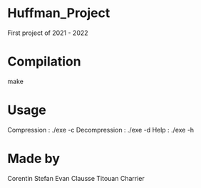 # Huffman_Project
First project of 2021 - 2022

# Compilation
make

# Usage 
Compression 	: ./exe -c <source file> <destination file>
Decompression 	: ./exe -d <source file> <destination file>
Help			: ./exe -h

# Made by 
Corentin Stefan
Evan Clausse
Titouan Charrier